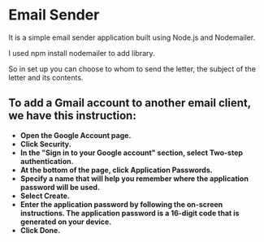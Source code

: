 # Email Sender

It is a simple email sender application built using Node.js and Nodemailer.

I used npm install nodemailer to add library.

So in set up you can choose to whom to send the letter, the subject of the letter and its contents.

## To add a Gmail account to another email client, we have this instruction:

- **Open the Google Account page.**
- **Click Security.**
- **In the "Sign in to your Google account" section, select Two-step authentication.**
- **At the bottom of the page, click Application Passwords.**
- **Specify a name that will help you remember where the application password will be used.**
- **Select Create.**
- **Enter the application password by following the on-screen instructions. The application password is a 16-digit code that is generated on your device.**
- **Click Done.**
